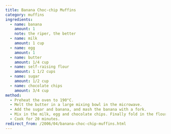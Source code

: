 ```yaml
---
title: Banana Choc-chip Muffins
category: muffins
ingredients:
  - name: banana
    amount: 1
    note: the riper, the better
  - name: milk
    amount: 1 cup
  - name: egg
    amount: 1
  - name: butter
    amount: 1/4 cup
  - name: self-raising flour
    amount: 1 1/2 cups
  - name: sugar
    amount: 1/2 cup
  - name: chocolate chips
    amount: 3/4 cup
method:
  - Preheat the oven to 190°C.
  - Melt the butter in a large mixing bowl in the microwave.
  - Add the sugar and banana, and mash the banana with a fork.
  - Mix in the milk, egg and chocolate chips. Finally fold in the flour.
  - Cook for 20 minutes.
redirect_from: /2006/04/banana-choc-chip-muffins.html
---
```

